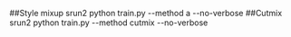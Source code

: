 ##Style mixup
srun2 python train.py --method a --no-verbose
##Cutmix
srun2 python train.py --method cutmix --no-verbose
